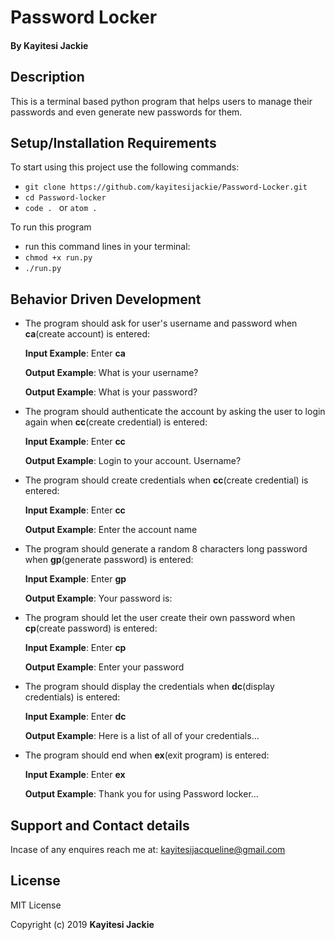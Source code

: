 # Password Locker

#### By **Kayitesi Jackie**
## Description

This is a terminal based python program that helps users to manage their passwords and even generate new passwords for them.

## Setup/Installation Requirements
To start using this project use the following commands:

* `git clone https://github.com/kayitesijackie/Password-Locker.git`
* `cd Password-locker`
* `code . ` or `atom . `

To run this program
* run this command lines in your terminal:
* `chmod +x run.py`
* `./run.py`
## Behavior Driven Development
* The program should ask for user's username and password when **ca**(create account) is entered:

     **Input Example**: Enter **ca**

     **Output Example**: What is your username?

     **Output Example**: What is your password?

* The program should authenticate the account by asking the user to login again when **cc**(create credential) is entered:

     **Input Example**: Enter **cc**

     **Output Example**: Login to your account. Username?

* The program should create credentials when **cc**(create credential) is entered:

     **Input Example**: Enter **cc**

     **Output Example**: Enter the account name

* The program should generate a random 8 characters long password when **gp**(generate password) is entered:

     **Input Example**: Enter **gp**

     **Output Example**: Your password is: 

* The program should let the user create their own password when **cp**(create password) is entered:

     **Input Example**: Enter **cp**

     **Output Example**: Enter your password

* The program should display the credentials when **dc**(display credentials) is entered:

     **Input Example**: Enter **dc**

     **Output Example**: Here is a list of all of your credentials...

* The program should end when **ex**(exit program) is entered:

     **Input Example**: Enter **ex**

     **Output Example**: Thank you for using Password locker...

## Support and Contact details
Incase of any enquires reach me at: kayitesijacqueline@gmail.com

## License
MIT License

Copyright (c) 2019 **Kayitesi Jackie**